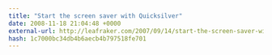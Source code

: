 ```yaml
---
title: "Start the screen saver with Quicksilver"
date: 2008-11-18 21:04:48 +0000
external-url: http://leafraker.com/2007/09/14/start-the-screen-saver-with-quicksilver/
hash: 1c7000bc34db4b6aecb4b797518fe701
---
```



